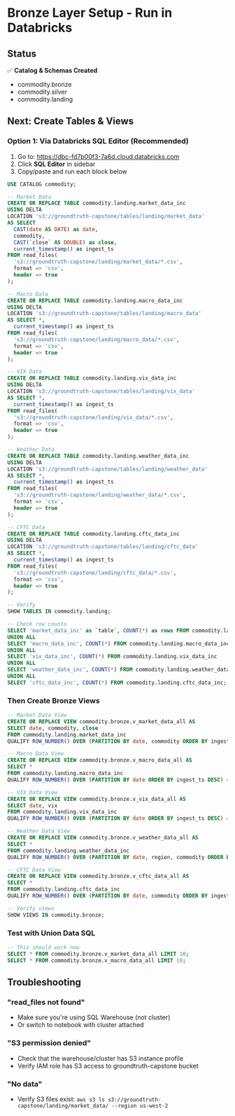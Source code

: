 # Bronze Layer Setup - Run in Databricks

## Status
✅ **Catalog & Schemas Created**
- commodity.bronze
- commodity.silver  
- commodity.landing

## Next: Create Tables & Views

### Option 1: Via Databricks SQL Editor (Recommended)

1. Go to: https://dbc-fd7b00f3-7a6d.cloud.databricks.com
2. Click **SQL Editor** in sidebar
3. Copy/paste and run each block below

```sql
USE CATALOG commodity;

-- Market Data
CREATE OR REPLACE TABLE commodity.landing.market_data_inc
USING DELTA
LOCATION 's3://groundtruth-capstone/tables/landing/market_data'
AS SELECT 
  CAST(date AS DATE) as date,
  commodity,
  CAST(`close` AS DOUBLE) as close,
  current_timestamp() as ingest_ts
FROM read_files(
  's3://groundtruth-capstone/landing/market_data/*.csv',
  format => 'csv',
  header => true
);

-- Macro Data
CREATE OR REPLACE TABLE commodity.landing.macro_data_inc
USING DELTA
LOCATION 's3://groundtruth-capstone/tables/landing/macro_data'
AS SELECT *,
  current_timestamp() as ingest_ts
FROM read_files(
  's3://groundtruth-capstone/landing/macro_data/*.csv',
  format => 'csv',
  header => true
);

-- VIX Data
CREATE OR REPLACE TABLE commodity.landing.vix_data_inc
USING DELTA
LOCATION 's3://groundtruth-capstone/tables/landing/vix_data'
AS SELECT *,
  current_timestamp() as ingest_ts
FROM read_files(
  's3://groundtruth-capstone/landing/vix_data/*.csv',
  format => 'csv',
  header => true
);

-- Weather Data
CREATE OR REPLACE TABLE commodity.landing.weather_data_inc
USING DELTA
LOCATION 's3://groundtruth-capstone/tables/landing/weather_data'
AS SELECT *,
  current_timestamp() as ingest_ts
FROM read_files(
  's3://groundtruth-capstone/landing/weather_data/*.csv',
  format => 'csv',
  header => true
);

-- CFTC Data
CREATE OR REPLACE TABLE commodity.landing.cftc_data_inc
USING DELTA
LOCATION 's3://groundtruth-capstone/tables/landing/cftc_data'
AS SELECT *,
  current_timestamp() as ingest_ts
FROM read_files(
  's3://groundtruth-capstone/landing/cftc_data/*.csv',
  format => 'csv',
  header => true
);

-- Verify
SHOW TABLES IN commodity.landing;

-- Check row counts
SELECT 'market_data_inc' as `table`, COUNT(*) as rows FROM commodity.landing.market_data_inc
UNION ALL
SELECT 'macro_data_inc', COUNT(*) FROM commodity.landing.macro_data_inc
UNION ALL
SELECT 'vix_data_inc', COUNT(*) FROM commodity.landing.vix_data_inc  
UNION ALL
SELECT 'weather_data_inc', COUNT(*) FROM commodity.landing.weather_data_inc
UNION ALL
SELECT 'cftc_data_inc', COUNT(*) FROM commodity.landing.cftc_data_inc;
```

### Then Create Bronze Views

```sql
-- Market Data View
CREATE OR REPLACE VIEW commodity.bronze.v_market_data_all AS
SELECT date, commodity, close
FROM commodity.landing.market_data_inc
QUALIFY ROW_NUMBER() OVER (PARTITION BY date, commodity ORDER BY ingest_ts DESC) = 1;

-- Macro Data View
CREATE OR REPLACE VIEW commodity.bronze.v_macro_data_all AS
SELECT *
FROM commodity.landing.macro_data_inc
QUALIFY ROW_NUMBER() OVER (PARTITION BY date ORDER BY ingest_ts DESC) = 1;

-- VIX Data View
CREATE OR REPLACE VIEW commodity.bronze.v_vix_data_all AS
SELECT date, vix
FROM commodity.landing.vix_data_inc
QUALIFY ROW_NUMBER() OVER (PARTITION BY date ORDER BY ingest_ts DESC) = 1;

-- Weather Data View
CREATE OR REPLACE VIEW commodity.bronze.v_weather_data_all AS
SELECT *
FROM commodity.landing.weather_data_inc
QUALIFY ROW_NUMBER() OVER (PARTITION BY date, region, commodity ORDER BY ingest_ts DESC) = 1;

-- CFTC Data View
CREATE OR REPLACE VIEW commodity.bronze.v_cftc_data_all AS
SELECT *
FROM commodity.landing.cftc_data_inc
QUALIFY ROW_NUMBER() OVER (PARTITION BY date, commodity ORDER BY ingest_ts DESC) = 1;

-- Verify views
SHOW VIEWS IN commodity.bronze;
```

### Test with Union Data SQL

```sql
-- This should work now
SELECT * FROM commodity.bronze.v_market_data_all LIMIT 10;
SELECT * FROM commodity.bronze.v_macro_data_all LIMIT 10;
```

## Troubleshooting

### "read_files not found"
- Make sure you're using SQL Warehouse (not cluster)
- Or switch to notebook with cluster attached

### "S3 permission denied"
- Check that the warehouse/cluster has S3 instance profile
- Verify IAM role has S3 access to groundtruth-capstone bucket

### "No data"
- Verify S3 files exist: `aws s3 ls s3://groundtruth-capstone/landing/market_data/ --region us-west-2`
